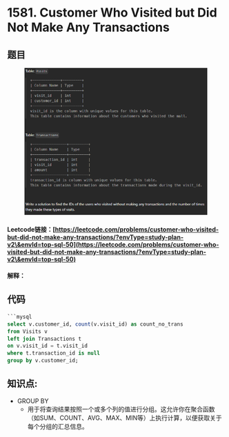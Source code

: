# 1581. Customer Who Visited but Did Not Make Any Transactions

## 题目

<figure><img src="../../.gitbook/assets/image (7) (1).png" alt=""><figcaption></figcaption></figure>

#### Leetcode链接：[https://leetcode.com/problems/customer-who-visited-but-did-not-make-any-transactions/?envType=study-plan-v2\&envId=top-sql-50](https://leetcode.com/problems/customer-who-visited-but-did-not-make-any-transactions/?envType=study-plan-v2\&envId=top-sql-50)

#### 解释：

## 代码

````sql
```mysql
select v.customer_id, count(v.visit_id) as count_no_trans 
from Visits v
left join Transactions t
on v.visit_id = t.visit_id
where t.transaction_id is null
group by v.customer_id;

````

## **知识点:**&#x20;

* GROUP BY
  * 用于将查询结果按照一个或多个列的值进行分组。这允许你在聚合函数（如SUM、COUNT、AVG、MAX、MIN等）上执行计算，以便获取关于每个分组的汇总信息。

